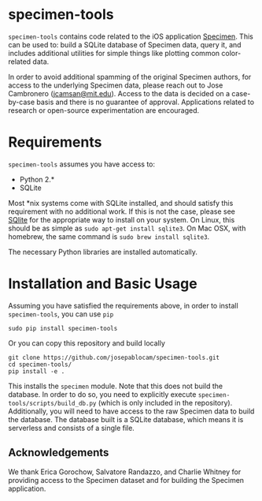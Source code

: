 # specimen-tools

`specimen-tools` contains code related to the iOS application 
[Specimen](https://itunes.apple.com/us/app/specimen-a-game-about-color/).
This can be used to: build a SQLite database of Specimen data, query it, and
includes additional utilities for simple things like plotting common
color-related data.

In order to avoid additional spamming of the original Specimen authors, 
for access to the underlying Specimen data, please reach out to 
Jose Cambronero (jcamsan@mit.edu). Access to the data is decided on a
case-by-case basis and there is no guarantee of approval. Applications
related to research or open-source experimentation are encouraged.

# Requirements
`specimen-tools` assumes you have access to:

* Python 2.*
* SQLite

Most *nix systems come with SQLite installed, and should satisfy this
requirement with no additional work. If this is not the case, please
see [SQlite](https://sqlite.org/) for the appropriate way to install 
on your system. On Linux, this should be as simple as
`sudo apt-get install sqlite3`. On Mac OSX, with homebrew,
the same command is `sudo brew install sqlite3`.

The necessary Python libraries are installed automatically.


# Installation and Basic Usage
Assuming you have satisfied the requirements above,
in order to install `specimen-tools`, you can use `pip`

```
sudo pip install specimen-tools
```

Or you can copy this repository and build locally

```
git clone https://github.com/josepablocam/specimen-tools.git
cd specimen-tools/
pip install -e .
```

This installs the `specimen` module. Note that this does not build
the database. In order to do so, you need to explicitly execute
`specimen-tools/scripts/build_db.py` (which is only included
in the repository). Additionally, you will need to have access
to the raw Specimen data to build the database. The database
built is a SQLite database, which means it is serverless and
consists of a single file.


## Acknowledgements
We thank Erica Gorochow, Salvatore Randazzo, and Charlie Whitney
for providing access to the Specimen dataset and for building
the Specimen application.
